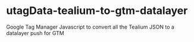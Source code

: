 # utagData-tealium-to-gtm-datalayer
Google Tag Manager Javascript to convert all the Tealium JSON to a datalayer push for GTM
